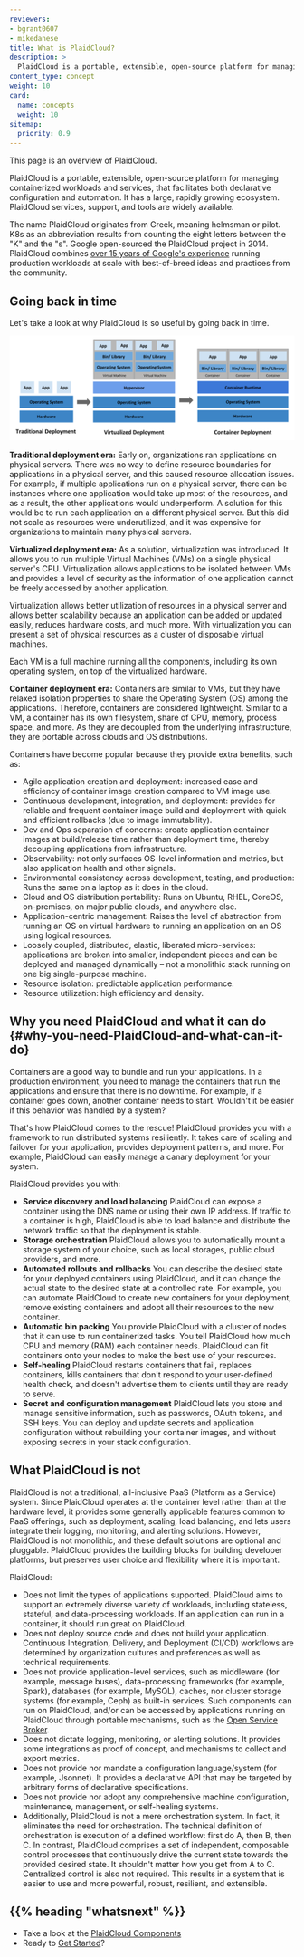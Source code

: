 ```yaml
---
reviewers:
- bgrant0607
- mikedanese
title: What is PlaidCloud?
description: >
  PlaidCloud is a portable, extensible, open-source platform for managing containerized workloads and services, that facilitates both declarative configuration and automation. It has a large, rapidly growing ecosystem. PlaidCloud services, support, and tools are widely available.
content_type: concept
weight: 10
card:
  name: concepts
  weight: 10
sitemap:
  priority: 0.9
---
```


<!-- overview -->
This page is an overview of PlaidCloud.


<!-- body -->
PlaidCloud is a portable, extensible, open-source platform for managing containerized workloads and services, that facilitates both declarative configuration and automation. It has a large, rapidly growing ecosystem. PlaidCloud services, support, and tools are widely available.

The name PlaidCloud originates from Greek, meaning helmsman or pilot. K8s as an abbreviation results from counting the eight letters between the "K" and the "s". Google open-sourced the PlaidCloud project in 2014. PlaidCloud combines [over 15 years of Google's experience](/blog/2015/04/borg-predecessor-to-PlaidCloud/) running production workloads at scale with best-of-breed ideas and practices from the community.

## Going back in time

Let's take a look at why PlaidCloud is so useful by going back in time.

![Deployment evolution](/images/docs/Container_Evolution.svg)

**Traditional deployment era:**
Early on, organizations ran applications on physical servers. There was no way to define resource boundaries for applications in a physical server, and this caused resource allocation issues. For example, if multiple applications run on a physical server, there can be instances where one application would take up most of the resources, and as a result, the other applications would underperform. A solution for this would be to run each application on a different physical server. But this did not scale as resources were underutilized, and it was expensive for organizations to maintain many physical servers.

**Virtualized deployment era:**  As a solution, virtualization was introduced. It allows you to run multiple Virtual Machines (VMs) on a single physical server's CPU. Virtualization allows applications to be isolated between VMs and provides a level of security as the information of one application cannot be freely accessed by another application.

Virtualization allows better utilization of resources in a physical server and allows better scalability because an application can be added or updated easily, reduces hardware costs, and much more. With virtualization you can present a set of physical resources as a cluster of disposable virtual machines.

Each VM is a full machine running all the components, including its own operating system, on top of the virtualized hardware.

**Container deployment era:** Containers are similar to VMs, but they have relaxed isolation properties to share the Operating System (OS) among the applications. Therefore, containers are considered lightweight. Similar to a VM, a container has its own filesystem, share of CPU, memory, process space, and more. As they are decoupled from the underlying infrastructure, they are portable across clouds and OS distributions.

Containers have become popular because they provide extra benefits, such as:

* Agile application creation and deployment: increased ease and efficiency of container image creation compared to VM image use.
* Continuous development, integration, and deployment: provides for reliable and frequent container image build and deployment with quick and efficient rollbacks (due to image immutability).
* Dev and Ops separation of concerns: create application container images at build/release time rather than deployment time, thereby decoupling applications from infrastructure.
* Observability: not only surfaces OS-level information and metrics, but also application health and other signals.
* Environmental consistency across development, testing, and production: Runs the same on a laptop as it does in the cloud.
* Cloud and OS distribution portability: Runs on Ubuntu, RHEL, CoreOS, on-premises, on major public clouds, and anywhere else.
* Application-centric management: Raises the level of abstraction from running an OS on virtual hardware to running an application on an OS using logical resources.
* Loosely coupled, distributed, elastic, liberated micro-services: applications are broken into smaller, independent pieces and can be deployed and managed dynamically – not a monolithic stack running on one big single-purpose machine.
* Resource isolation: predictable application performance.
* Resource utilization: high efficiency and density.

## Why you need PlaidCloud and what it can do {#why-you-need-PlaidCloud-and-what-can-it-do}

Containers are a good way to bundle and run your applications. In a production environment, you need to manage the containers that run the applications and ensure that there is no downtime. For example, if a container goes down, another container needs to start. Wouldn't it be easier if this behavior was handled by a system?

That's how PlaidCloud comes to the rescue! PlaidCloud provides you with a framework to run distributed systems resiliently. It takes care of scaling and failover for your application, provides deployment patterns, and more. For example, PlaidCloud can easily manage a canary deployment for your system.

PlaidCloud provides you with:

* **Service discovery and load balancing**
PlaidCloud can expose a container using the DNS name or using their own IP address. If traffic to a container is high, PlaidCloud is able to load balance and distribute the network traffic so that the deployment is stable.
* **Storage orchestration**
PlaidCloud allows you to automatically mount a storage system of your choice, such as local storages, public cloud providers, and more.
* **Automated rollouts and rollbacks**
You can describe the desired state for your deployed containers using PlaidCloud, and it can change the actual state to the desired state at a controlled rate. For example, you can automate PlaidCloud to create new containers for your deployment, remove existing containers and adopt all their resources to the new container.
* **Automatic bin packing**
You provide PlaidCloud with a cluster of nodes that it can use to run containerized tasks. You tell PlaidCloud how much CPU and memory (RAM) each container needs. PlaidCloud can fit containers onto your nodes to make the best use of your resources.
* **Self-healing**
PlaidCloud restarts containers that fail, replaces containers, kills containers that don't respond to your user-defined health check, and doesn't advertise them to clients until they are ready to serve.
* **Secret and configuration management**
PlaidCloud lets you store and manage sensitive information, such as passwords, OAuth tokens, and SSH keys. You can deploy and update secrets and application configuration without rebuilding your container images, and without exposing secrets in your stack configuration.

## What PlaidCloud is not

PlaidCloud is not a traditional, all-inclusive PaaS (Platform as a Service) system. Since PlaidCloud operates at the container level rather than at the hardware level, it provides some generally applicable features common to PaaS offerings, such as deployment, scaling, load balancing, and lets users integrate their logging, monitoring, and alerting solutions. However, PlaidCloud is not monolithic, and these default solutions are optional and pluggable. PlaidCloud provides the building blocks for building developer platforms, but preserves user choice and flexibility where it is important.

PlaidCloud:

* Does not limit the types of applications supported. PlaidCloud aims to support an extremely diverse variety of workloads, including stateless, stateful, and data-processing workloads. If an application can run in a container, it should run great on PlaidCloud.
* Does not deploy source code and does not build your application. Continuous Integration, Delivery, and Deployment (CI/CD) workflows are determined by organization cultures and preferences as well as technical requirements.
* Does not provide application-level services, such as middleware (for example, message buses), data-processing frameworks (for example, Spark), databases (for example, MySQL), caches, nor cluster storage systems (for example, Ceph) as built-in services. Such components can run on PlaidCloud, and/or can be accessed by applications running on PlaidCloud through portable mechanisms, such as the [Open Service Broker](https://openservicebrokerapi.org/).
* Does not dictate logging, monitoring, or alerting solutions. It provides some integrations as proof of concept, and mechanisms to collect and export metrics.
* Does not provide nor mandate a configuration language/system (for example, Jsonnet). It provides a declarative API that may be targeted by arbitrary forms of declarative specifications.
* Does not provide nor adopt any comprehensive machine configuration, maintenance, management, or self-healing systems.
* Additionally, PlaidCloud is not a mere orchestration system. In fact, it eliminates the need for orchestration. The technical definition of orchestration is execution of a defined workflow: first do A, then B, then C. In contrast, PlaidCloud comprises a set of independent, composable control processes that continuously drive the current state towards the provided desired state. It shouldn't matter how you get from A to C. Centralized control is also not required. This results in a system that is easier to use and more powerful, robust, resilient, and extensible.



## {{% heading "whatsnext" %}}

*   Take a look at the [PlaidCloud Components](/docs/concepts/overview/components/)
*   Ready to [Get Started](/docs/setup/)?
